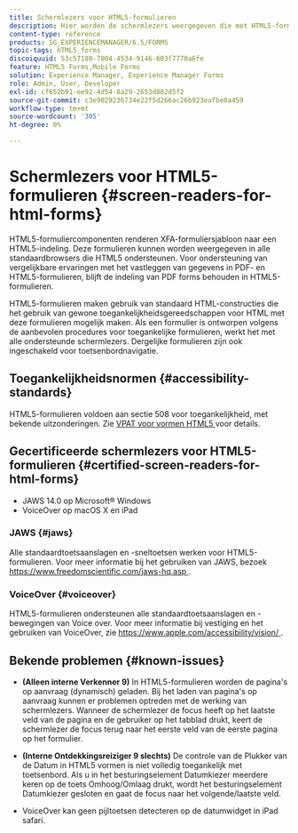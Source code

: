 ```yaml
---
title: Schermlezers voor HTML5-formulieren
description: Hier worden de schermlezers weergegeven die met HTML5-formulieren worden ondersteund.
content-type: reference
products: SG_EXPERIENCEMANAGER/6.5/FORMS
topic-tags: hTML5_forms
discoiquuid: 53c57180-7004-4534-9146-603f7770a6fe
feature: HTML5 Forms,Mobile Forms
solution: Experience Manager, Experience Manager Forms
role: Admin, User, Developer
exl-id: cf652b91-ee92-4d54-8a29-2653d882d5f2
source-git-commit: c3e9029236734e22f5d266ac26b923eafbe0a459
workflow-type: tm+mt
source-wordcount: '305'
ht-degree: 0%

---
```


# Schermlezers voor HTML5-formulieren {#screen-readers-for-html-forms}

HTML5-formuliercomponenten renderen XFA-formuliersjabloon naar een HTML5-indeling. Deze formulieren kunnen worden weergegeven in alle standaardbrowsers die HTML5 ondersteunen. Voor ondersteuning van vergelijkbare ervaringen met het vastleggen van gegevens in PDF- en HTML5-formulieren, blijft de indeling van PDF forms behouden in HTML5-formulieren.

HTML5-formulieren maken gebruik van standaard HTML-constructies die het gebruik van gewone toegankelijkheidsgereedschappen voor HTML met deze formulieren mogelijk maken. Als een formulier is ontworpen volgens de aanbevolen procedures voor toegankelijke formulieren, werkt het met alle ondersteunde schermlezers. Dergelijke formulieren zijn ook ingeschakeld voor toetsenbordnavigatie.

## Toegankelijkheidsnormen {#accessibility-standards}

HTML5-formulieren voldoen aan sectie 508 voor toegankelijkheid, met bekende uitzonderingen. Zie [ VPAT voor vormen HTML5 ](https://www.adobe.com/content/dam/cc1/en/accessibility/compliance/pdfs/adobe-livecycle-es4-section-508-vpat-portfolio.pdf) voor details.

## Gecertificeerde schermlezers voor HTML5-formulieren {#certified-screen-readers-for-html-forms}

* JAWS 14.0 op Microsoft® Windows
* VoiceOver op macOS X en iPad

### JAWS {#jaws}

Alle standaardtoetsaanslagen en -sneltoetsen werken voor HTML5-formulieren. Voor meer informatie bij het gebruiken van JAWS, bezoek [ https://www.freedomscientific.com/jaws-hq.asp ](https://www.freedomscientific.com/jaws-hq.asp).

### VoiceOver {#voiceover}

HTML5-formulieren ondersteunen alle standaardtoetsaanslagen en -bewegingen van Voice over. Voor meer informatie bij vestiging en het gebruiken van VoiceOver, zie [ https://www.apple.com/accessibility/vision/ ](https://www.apple.com/accessibility/vision/).

## Bekende problemen {#known-issues}

* **(Alleen interne Verkenner 9)** In HTML5-formulieren worden de pagina&#39;s op aanvraag (dynamisch) geladen. Bij het laden van pagina&#39;s op aanvraag kunnen er problemen optreden met de werking van schermlezers. Wanneer de schermlezer de focus heeft op het laatste veld van de pagina en de gebruiker op het tabblad drukt, keert de schermlezer de focus terug naar het eerste veld van de eerste pagina op het formulier.
* **(Interne Ontdekkingsreiziger 9 slechts)** De controle van de Plukker van de Datum in HTML5 vormen is niet volledig toegankelijk met toetsenbord. Als u in het besturingselement Datumkiezer meerdere keren op de toets Omhoog/Omlaag drukt, wordt het besturingselement Datumkiezer gesloten en gaat de focus naar het volgende/laatste veld.

* VoiceOver kan geen pijltoetsen detecteren op de datumwidget in iPad safari.
